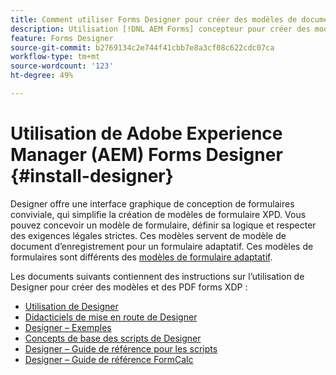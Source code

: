 ```yaml
---
title: Comment utiliser Forms Designer pour créer des modèles de document d’enregistrement et des fragments de formulaire ?
description: Utilisation [!DNL AEM Forms] concepteur pour créer des modèles de document d’enregistrement et des fragments de formulaire.
feature: Forms Designer
source-git-commit: b2769134c2e744f41cbb7e8a3cf08c622cdc07ca
workflow-type: tm+mt
source-wordcount: '123'
ht-degree: 49%

---
```


# Utilisation de Adobe Experience Manager (AEM) Forms Designer {#install-designer}

Designer offre une interface graphique de conception de formulaires conviviale, qui simplifie la création de modèles de formulaire XPD. Vous pouvez concevoir un modèle de formulaire, définir sa logique et respecter des exigences légales strictes. Ces modèles servent de modèle de document d’enregistrement pour un formulaire adaptatif. Ces modèles de formulaires sont différents des [modèles de formulaire adaptatif](template-editor.md).

Les documents suivants contiennent des instructions sur l’utilisation de Designer pour créer des modèles et des PDF forms XDP :

+ [Utilisation de Designer](assets/using-designer-cs.pdf)
+ [Didacticiels de mise en route de Designer](https://helpx.adobe.com/content/dam/help/fr/experience-manager/6-5/forms/pdf/designer-quickstart.pdf)
+ [Designer – Exemples](https://helpx.adobe.com/content/dam/help/fr/experience-manager/6-5/forms/pdf/designer-samples.pdf)
+ [Concepts de base des scripts de Designer](https://helpx.adobe.com/content/dam/help/fr/experience-manager/6-5/forms/pdf/scripting-basics.pdf)
+ [Designer – Guide de référence pour les scripts](https://helpx.adobe.com/content/dam/help/fr/experience-manager/6-5/forms/pdf/scripting-reference.pdf)
+ [Designer – Guide de référence FormCalc](https://helpx.adobe.com/content/dam/help/fr/experience-manager/6-5/forms/pdf/formcalc-reference.pdf)
